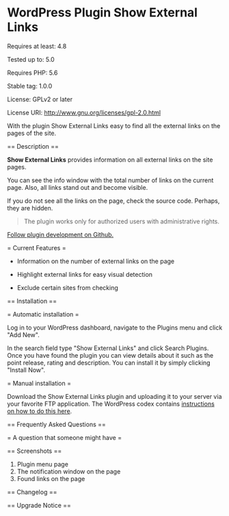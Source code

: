 # WordPress Plugin Show External Links

Requires at least: 4.8

Tested up to: 5.0

Requires PHP: 5.6

Stable tag: 1.0.0

License: GPLv2 or later

License URI: http://www.gnu.org/licenses/gpl-2.0.html

With the plugin Show External Links easy to find all the external links on the pages of the site.

== Description ==

**Show External Links** provides information on all external links on the site pages.

You can see the info window with the total number of links on the current page. Also, all links stand out and become visible.

If you do not see all the links on the page, check the source code. Perhaps, they are hidden.

>The plugin works only for authorized users with administrative rights.

[Follow plugin development on Github.](https://web-svb.github.io/sel.github.io)

= Current Features =

- Information on the number of external links on the page

- Highlight external links for easy visual detection

- Exclude certain sites from checking

== Installation ==

= Automatic installation =

Log in to your WordPress dashboard, navigate to the Plugins menu and click "Add New".

In the search field type "Show External Links" and click Search Plugins. Once you have found the plugin you can view details about it such as the point release, rating and description. You can install it by simply clicking "Install Now".

= Manual installation =

Download the Show External Links plugin and uploading it to your server via your favorite FTP application. The WordPress codex contains [instructions on how to do this here](https://codex.wordpress.org/Managing_Plugins#Manual_Plugin_Installation).

== Frequently Asked Questions ==

= A question that someone might have =

== Screenshots ==

1. Plugin menu page
2. The notification window on the page
3. Found links on the page

== Changelog ==

== Upgrade Notice ==
